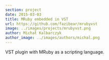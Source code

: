 ```yaml
---
section: project
date: 2015-03-03
title: MRuby embedded in VST
url: https://github.com/fazibear/mrubyvst
image: ../images/projects/mrubyvst.png
author: Michał Kalbarczyk
author_image: ../images/authors/michal.png
---
```


VST plugin with MRuby as a scripting language.
